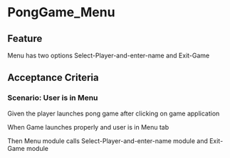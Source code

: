 # PongGame_Menu

## Feature

Menu has two options Select-Player-and-enter-name and Exit-Game

## Acceptance Criteria

### Scenario: User is in Menu

  Given the player launches pong game after clicking on game application

  When Game launches properly and user is in Menu tab

  Then Menu module calls Select-Player-and-enter-name module and Exit-Game module
